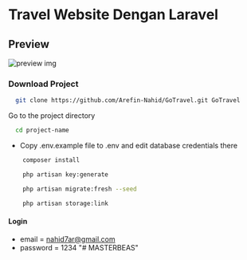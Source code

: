# Travel Website Dengan Laravel

## Preview

![preview img](/preview.png)

### Download Project

```bash
  git clone https://github.com/Arefin-Nahid/GoTravel.git GoTravel
```

Go to the project directory

```bash
  cd project-name
```

-   Copy .env.example file to .env and edit database credentials there

```bash
    composer install
```

```bash
    php artisan key:generate
```

```bash
    php artisan migrate:fresh --seed
```

```bash
    php artisan storage:link
```

#### Login

-   email = nahid7ar@gmail.com
-   password = 1234
"# MASTERBEAS" 
